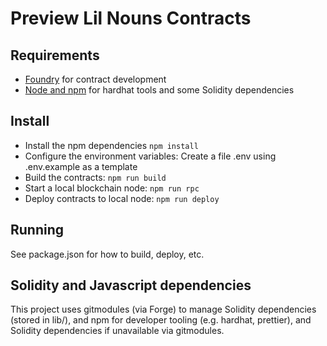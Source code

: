 # Preview Lil Nouns Contracts
## Requirements
* [Foundry](https://github.com/foundry-rs/foundry) for contract development
* [Node and npm](https://docs.npmjs.com/downloading-and-installing-node-js-and-npm) for hardhat tools and some Solidity dependencies 

## Install
* Install the npm dependencies `npm install`
* Configure the environment variables: Create a file .env using .env.example as a template
* Build the contracts: `npm run build`
* Start a local blockchain node: `npm run rpc`
* Deploy contracts to local node:  `npm run deploy`

## Running 
See package.json for how to build, deploy, etc.

## Solidity and Javascript dependencies
This project uses gitmodules (via Forge) to manage Solidity dependencies (stored in lib/), and npm for developer tooling (e.g. hardhat, prettier), and Solidity dependencies if unavailable via gitmodules.
